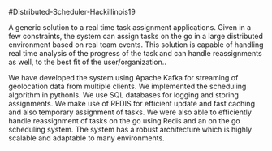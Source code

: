 
#Distributed-Scheduler-Hackillinois19

A generic solution to a real time task assignment applications. Given in a few constraints, the system can assign tasks
on the go in a large distributed environment based on real team events. This solution is capable of handling real time analysis of
the progress of the task and can handle reassignments as well, to the best fit of the user/organization..

We have developed the system using Apache Kafka for streaming of geolocation data from multiple clients.
We implemented the scheduling algorithm in pythonls. We use SQL databases for logging and storing assignments.
We make use of REDIS for efficient update and  fast caching and also temporary assignment of tasks. We were also able
to efficiently handle reassignment of tasks on the go using Redis and an on the go scheduling system. The system has
a robust architecture which is highly scalable and adaptable to many environments.
